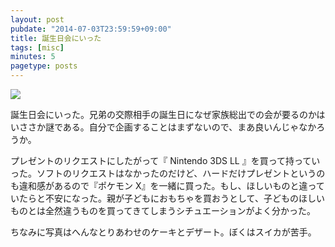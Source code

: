 ```yaml
---
layout: post
pubdate: "2014-07-03T23:59:59+09:00"
title: 誕生日会にいった
tags: [misc]
minutes: 5
pagetype: posts
---
```

![](http://img.bouzuya.net/2014-07-03.png)

誕生日会にいった。兄弟の交際相手の誕生日になぜ家族総出での会が要るのかはいささか謎である。自分で企画することはまずないので、まあ良いんじゃなかろうか。

プレゼントのリクエストにしたがって『 Nintendo 3DS LL 』を買って持っていった。ソフトのリクエストはなかったのだけど、ハードだけプレゼントというのも違和感があるので『ポケモン X』を一緒に買った。もし、ほしいものと違っていたらと不安になった。親が子どもにおもちゃを買おうとして、子どものほしいものとは全然違うものを買ってきてしまうシチュエーションがよく分かった。

ちなみに写真はへんなとりあわせのケーキとデザート。ぼくはスイカが苦手。

